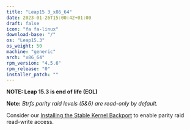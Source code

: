 ```yaml
---
title: "Leap15 3_x86_64"
date: 2023-01-26T15:00:42+01:00
draft: false
icon: "fa fa-linux"
download-base: "/"
os: "Leap15.3"
os_weight: 50
machine: "generic"
arch: "x86_64"
rpm_version: "4.5.6"
rpm_release: "0"
installer_patch: ""
---
```


**NOTE: Leap 15.3 is end of life (EOL)**

**Note:** *Btrfs parity raid levels (5&6) are read-only by default.*

Consider our [Installing the Stable Kernel Backport](https://rockstor.com/docs/howtos/stable_kernel_backport.html)
to enable parity raid read-write access.
